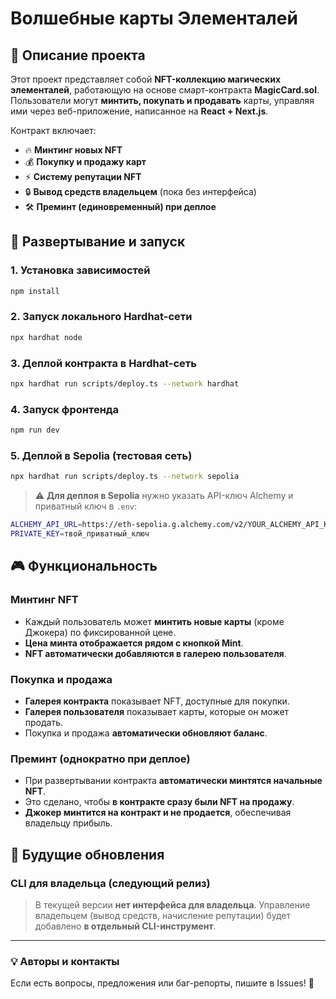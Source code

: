 # Волшебные карты Элементалей

## 📌 Описание проекта

Этот проект представляет собой **NFT-коллекцию магических элементалей**, работающую на основе смарт-контракта **MagicCard.sol**. Пользователи могут **минтить, покупать и продавать** карты, управляя ими через веб-приложение, написанное на **React + Next.js**.

Контракт включает:

- 🔥 **Минтинг новых NFT**
- 💰 **Покупку и продажу карт**
- ⚡ **Систему репутации NFT**
- 🔒 **Вывод средств владельцем** (пока без интерфейса)
- 🛠 **Преминт (единовременный) при деплое**

## 🚀 Развертывание и запуск

### **1. Установка зависимостей**

```sh
npm install
```

### **2. Запуск локального Hardhat-сети**

```sh
npx hardhat node
```

### **3. Деплой контракта в Hardhat-сеть**

```sh
npx hardhat run scripts/deploy.ts --network hardhat
```

### **4. Запуск фронтенда**

```sh
npm run dev
```

### **5. Деплой в Sepolia** (тестовая сеть)

```sh
npx hardhat run scripts/deploy.ts --network sepolia
```

> ⚠️ **Для деплоя в Sepolia** нужно указать API-ключ Alchemy и приватный ключ в `.env`:

```sh
ALCHEMY_API_URL=https://eth-sepolia.g.alchemy.com/v2/YOUR_ALCHEMY_API_KEY
PRIVATE_KEY=твой_приватный_ключ
```

## 🎮 Функциональность

### **Минтинг NFT**

- Каждый пользователь может **минтить новые карты** (кроме Джокера) по фиксированной цене.
- **Цена минта отображается рядом с кнопкой Mint**.
- **NFT автоматически добавляются в галерею пользователя**.

### **Покупка и продажа**

- **Галерея контракта** показывает NFT, доступные для покупки.
- **Галерея пользователя** показывает карты, которые он может продать.
- Покупка и продажа **автоматически обновляют баланс**.

### **Преминт (однократно при деплое)**

- При развертывании контракта **автоматически минтятся начальные NFT**.
- Это сделано, чтобы **в контракте сразу были NFT на продажу**.
- **Джокер минтится на контракт и не продается**, обеспечивая владельцу прибыль.

## 🔮 Будущие обновления

### **CLI для владельца** (следующий релиз)

> В текущей версии **нет интерфейса для владельца**. Управление владельцем (вывод средств, начисление репутации) будет добавлено **в отдельный CLI-инструмент**.

---

### **💡 Авторы и контакты**

Если есть вопросы, предложения или баг-репорты, пишите в Issues! 🚀

